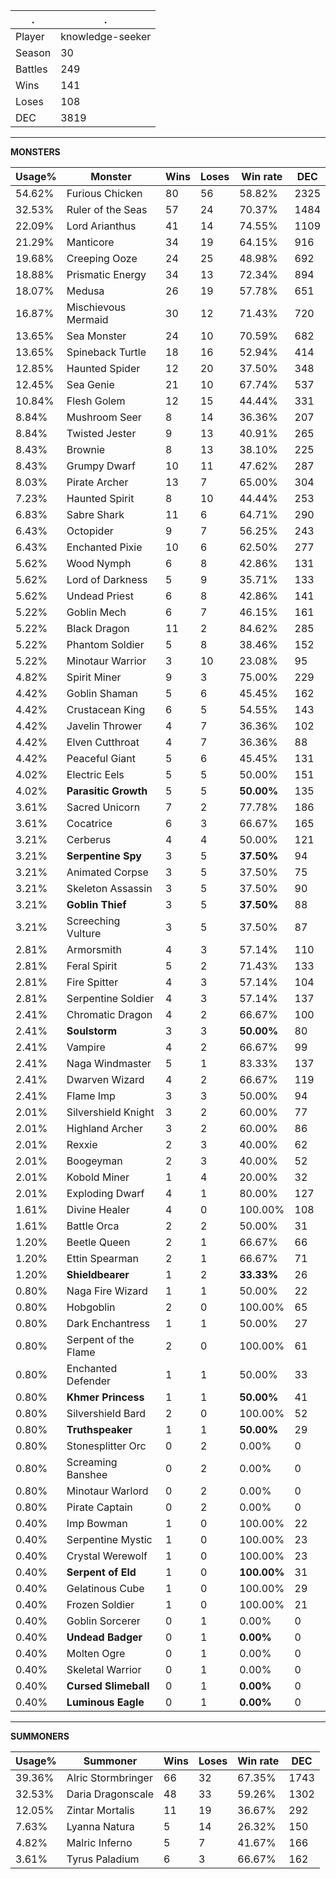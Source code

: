 .|.
|-|-
Player|knowledge-seeker
Season|30
Battles|249
Wins|141
Loses|108
DEC|3819

---
**MONSTERS**

Usage%|Monster|Wins|Loses|Win rate|DEC|
-|-|-|-|-|-|
54.62%|Furious Chicken|80|56|58.82%|2325|
32.53%|Ruler of the Seas|57|24|70.37%|1484|
22.09%|Lord Arianthus|41|14|74.55%|1109|
21.29%|Manticore|34|19|64.15%|916|
19.68%|Creeping Ooze|24|25|48.98%|692|
18.88%|Prismatic Energy|34|13|72.34%|894|
18.07%|Medusa|26|19|57.78%|651|
16.87%|Mischievous Mermaid|30|12|71.43%|720|
13.65%|Sea Monster|24|10|70.59%|682|
13.65%|Spineback Turtle|18|16|52.94%|414|
12.85%|Haunted Spider|12|20|37.50%|348|
12.45%|Sea Genie|21|10|67.74%|537|
10.84%|Flesh Golem|12|15|44.44%|331|
8.84%|Mushroom Seer|8|14|36.36%|207|
8.84%|Twisted Jester|9|13|40.91%|265|
8.43%|Brownie|8|13|38.10%|225|
8.43%|Grumpy Dwarf|10|11|47.62%|287|
8.03%|Pirate Archer|13|7|65.00%|304|
7.23%|Haunted Spirit|8|10|44.44%|253|
6.83%|Sabre Shark|11|6|64.71%|290|
6.43%|Octopider|9|7|56.25%|243|
6.43%|Enchanted Pixie|10|6|62.50%|277|
5.62%|Wood Nymph|6|8|42.86%|131|
5.62%|Lord of Darkness|5|9|35.71%|133|
5.62%|Undead Priest|6|8|42.86%|141|
5.22%|Goblin Mech|6|7|46.15%|161|
5.22%|Black Dragon|11|2|84.62%|285|
5.22%|Phantom Soldier|5|8|38.46%|152|
5.22%|Minotaur Warrior|3|10|23.08%|95|
4.82%|Spirit Miner|9|3|75.00%|229|
4.42%|Goblin Shaman|5|6|45.45%|162|
4.42%|Crustacean King|6|5|54.55%|143|
4.42%|Javelin Thrower|4|7|36.36%|102|
4.42%|Elven Cutthroat|4|7|36.36%|88|
4.42%|Peaceful Giant|5|6|45.45%|131|
4.02%|Electric Eels|5|5|50.00%|151|
4.02%|**Parasitic Growth**|5|5|**50.00%**|135|
3.61%|Sacred Unicorn|7|2|77.78%|186|
3.61%|Cocatrice|6|3|66.67%|165|
3.21%|Cerberus|4|4|50.00%|121|
3.21%|**Serpentine Spy**|3|5|**37.50%**|94|
3.21%|Animated Corpse|3|5|37.50%|75|
3.21%|Skeleton Assassin|3|5|37.50%|90|
3.21%|**Goblin Thief**|3|5|**37.50%**|88|
3.21%|Screeching Vulture|3|5|37.50%|87|
2.81%|Armorsmith|4|3|57.14%|110|
2.81%|Feral Spirit|5|2|71.43%|133|
2.81%|Fire Spitter|4|3|57.14%|104|
2.81%|Serpentine Soldier|4|3|57.14%|137|
2.41%|Chromatic Dragon|4|2|66.67%|100|
2.41%|**Soulstorm**|3|3|**50.00%**|80|
2.41%|Vampire|4|2|66.67%|99|
2.41%|Naga Windmaster|5|1|83.33%|137|
2.41%|Dwarven Wizard|4|2|66.67%|119|
2.41%|Flame Imp|3|3|50.00%|94|
2.01%|Silvershield Knight|3|2|60.00%|77|
2.01%|Highland Archer|3|2|60.00%|86|
2.01%|Rexxie|2|3|40.00%|62|
2.01%|Boogeyman|2|3|40.00%|52|
2.01%|Kobold Miner|1|4|20.00%|32|
2.01%|Exploding Dwarf|4|1|80.00%|127|
1.61%|Divine Healer|4|0|100.00%|108|
1.61%|Battle Orca|2|2|50.00%|31|
1.20%|Beetle Queen|2|1|66.67%|66|
1.20%|Ettin Spearman|2|1|66.67%|71|
1.20%|**Shieldbearer**|1|2|**33.33%**|26|
0.80%|Naga Fire Wizard|1|1|50.00%|22|
0.80%|Hobgoblin|2|0|100.00%|65|
0.80%|Dark Enchantress|1|1|50.00%|27|
0.80%|Serpent of the Flame|2|0|100.00%|61|
0.80%|Enchanted Defender|1|1|50.00%|33|
0.80%|**Khmer Princess**|1|1|**50.00%**|41|
0.80%|Silvershield Bard|2|0|100.00%|52|
0.80%|**Truthspeaker**|1|1|**50.00%**|29|
0.80%|Stonesplitter Orc|0|2|0.00%|0|
0.80%|Screaming Banshee|0|2|0.00%|0|
0.80%|Minotaur Warlord|0|2|0.00%|0|
0.80%|Pirate Captain|0|2|0.00%|0|
0.40%|Imp Bowman|1|0|100.00%|22|
0.40%|Serpentine Mystic|1|0|100.00%|23|
0.40%|Crystal Werewolf|1|0|100.00%|23|
0.40%|**Serpent of Eld**|1|0|**100.00%**|31|
0.40%|Gelatinous Cube|1|0|100.00%|29|
0.40%|Frozen Soldier|1|0|100.00%|21|
0.40%|Goblin Sorcerer|0|1|0.00%|0|
0.40%|**Undead Badger**|0|1|**0.00%**|0|
0.40%|Molten Ogre|0|1|0.00%|0|
0.40%|Skeletal Warrior|0|1|0.00%|0|
0.40%|**Cursed Slimeball**|0|1|**0.00%**|0|
0.40%|**Luminous Eagle**|0|1|**0.00%**|0|

---
**SUMMONERS**

Usage%|Summoner|Wins|Loses|Win rate|DEC|
-|-|-|-|-|-|
39.36%|Alric Stormbringer|66|32|67.35%|1743|
32.53%|Daria Dragonscale|48|33|59.26%|1302|
12.05%|Zintar Mortalis|11|19|36.67%|292|
7.63%|Lyanna Natura|5|14|26.32%|150|
4.82%|Malric Inferno|5|7|41.67%|166|
3.61%|Tyrus Paladium|6|3|66.67%|162|
